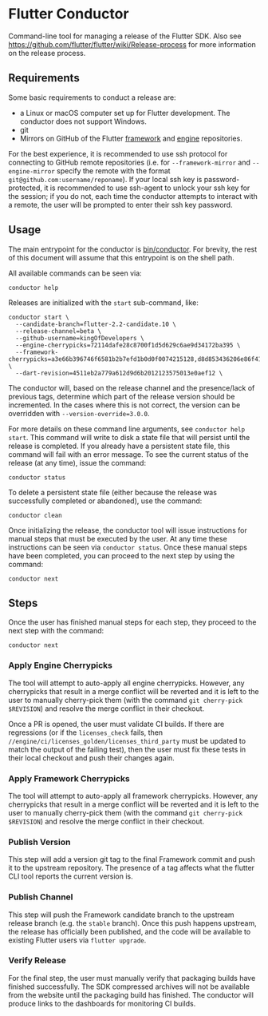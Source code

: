 # Flutter Conductor

Command-line tool for managing a release of the Flutter SDK. Also see
https://github.com/flutter/flutter/wiki/Release-process for more information on
the release process.

## Requirements

Some basic requirements to conduct a release are:

- a Linux or macOS computer set up for Flutter development. The conductor does
  not support Windows.
- git
- Mirrors on GitHub of the Flutter
  [framework](https://github.com/flutter/flutter) and
  [engine](https://github.com/flutter/engine) repositories.

For the best experience, it is recommended to use ssh protocol for connecting to
GitHub remote repositories (i.e. for `--framework-mirror` and `--engine-mirror`
specify the remote with the format `git@github.com:username/reponame`). If your
local ssh key is password-protected, it is recommended to use ssh-agent to
unlock your ssh key for the session; if you do not, each time the conductor
attempts to interact with a remote, the user will be prompted to enter their ssh
key password.

## Usage

The main entrypoint for the conductor is [bin/conductor](bin/conductor). For
brevity, the rest of this document will assume that this entrypoint is on the
shell path.

All available commands can be seen via:

`conductor help`

Releases are initialized with the `start` sub-command, like:

```
conductor start \
  --candidate-branch=flutter-2.2-candidate.10 \
  --release-channel=beta \
  --github-username=kingOfDevelopers \
  --engine-cherrypicks=72114dafe28c8700f1d5d629c6ae9d34172ba395 \
  --framework-cherrypicks=a3e66b396746f6581b2b7efd1b0d0f0074215128,d8d853436206e86f416236b930e97779b143a100 \
  --dart-revision=4511eb2a779a612d9d6b2012123575013e0aef12 \
```

The conductor will, based on the release channel and the presence/lack of
previous tags, determine which part of the release version should be
incremented. In the cases where this is not correct, the version can be
overridden with `--version-override=3.0.0`.

For more details on these command line arguments, see `conductor help start`.
This command will write to disk a state file that will persist until the release
is completed. If you already have a persistent state file, this command will
fail with an error message. To see the current status of the release (at any
time), issue the command:

`conductor status`

To delete a persistent state file (either because the release was successfully
completed or abandoned), use the command:

`conductor clean`

Once initializing the release, the conductor tool will issue instructions for
manual steps that must be executed by the user. At any time these instructions
can be seen via `conductor status`. Once these manual steps have been completed,
you can proceed to the next step by using the command:

`conductor next`

## Steps

Once the user has finished manual steps for each step, they proceed to the next
step with the command:

`conductor next`

### Apply Engine Cherrypicks

The tool will attempt to auto-apply all engine cherrypicks. However, any
cherrypicks that result in a merge conflict will be reverted and it is left to
the user to manually cherry-pick them (with the command `git cherry-pick
$REVISION`) and resolve the merge conflict in their checkout.

Once a PR is opened, the user must validate CI builds. If there are regressions
(or if the `licenses_check` fails, then
`//engine/ci/licenses_golden/licenses_third_party` must be updated to match the
output of the failing test), then the user must fix these tests in their local
checkout and push their changes again.

### Apply Framework Cherrypicks

The tool will attempt to auto-apply all framework cherrypicks. However, any
cherrypicks that result in a merge conflict will be reverted and it is left to
the user to manually cherry-pick them (with the command `git cherry-pick
$REVISION`) and resolve the merge conflict in their checkout.

### Publish Version

This step will add a version git tag to the final Framework commit and push it
to the upstream repository. The presence of a tag affects what the flutter CLI
tool reports the current version is.

### Publish Channel

This step will push the Framework candidate branch to the upstream release
branch (e.g. the `stable` branch). Once this push happens upstream, the release
has officially been published, and the code will be available to existing
Flutter users via `flutter upgrade`.

### Verify Release

For the final step, the user must manually verify that packaging builds have
finished successfully. The SDK compressed archives will not be available from
the website until the packaging build has finished. The conductor will produce
links to the dashboards for monitoring CI builds.
